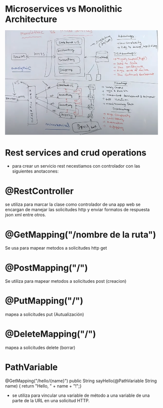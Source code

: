 # Microservices vs Monolithic Architecture
![img.png](img.png)

# Rest services and crud operations
- para crear un servicio rest necestiamos con controlador con las siguientes anotacones:
# @RestController
se utiliza para marcar la clase como controlador de una app web
se encargan de manejar las solicitudes http y enviar formatos de respuesta json xml entre otros.
# @GetMapping("/nombre de la ruta")
Se usa para mapear metodos a solicitudes http get 
# @PostMapping("/")
Se utiliza para mapear metodos a solicitudes post (creacion)
# @PutMapping("/")
mapea a solicitudes put (Autualización)
# @DeleteMapping("/")
mapea a solicitudes delete (borrar)
# PathVariable 
@GetMapping("/hello/{name}")
public String sayHello(@PathVariable String name) {
return "Hello, " + name + "!";}
- se utiliza para vincular una variable de método a una variable de una parte de la URL
en una solicitud HTTP.


